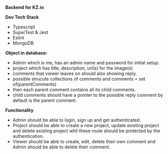 **Backend for KZ.io**

**Dev Tech Stack**
- Typescript
- SuperTest & Jest
- Eslint
- MongoDB

**Object in database:**

- Admin which is me, has an admin name and password for initial setup.
- project which has title, description, url(s) for the image(s)
- comments that viewer leaves on should also showing reply.
- possible strucute collections of comments and comments = set of(parentComments)
- then each parent comment contains all its child comments.
- child comments should have a pointer to the possible reply comment by default is the parent comment.

**Functionality**

- Admin should be able to login, sign up and get authenticated.
- Project should be able to create a new project, update existing project and delete existing project whil these route should be protected by the authentication.
- Viewer should be able to create, edit, delete their own comment and Admin should be able to delete their comment.
